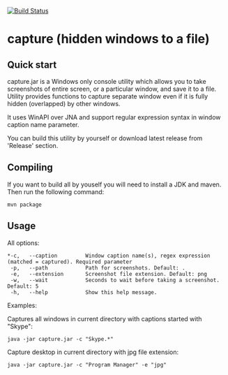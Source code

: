 [![Build Status](https://travis-ci.org/artkuznetsov101/capture.svg?branch=master)](https://travis-ci.org/artkuznetsov101/capture)
# capture (hidden windows to a file)

## Quick start
capture.jar is a Windows only console utility which allows you to take screenshots of entire screen, or a particular window, and save it to a file. Utility provides functions to capture separate window even if it is fully hidden (overlapped) by other windows. 

It uses WinAPI over JNA and support regular expression syntax in window caption name parameter.

You can build this utility by yourself or download latest release from 'Release' section.

## Compiling

If you want to build all by youself you will need to install a JDK and maven. Then run the following command: 

    mvn package

## Usage

All options:

    *-c,   --caption         Window caption name(s), regex expression (matched = captured). Required parameter
     -p,   --path            Path for screenshots. Default: .
     -e,   --extension       Screenshot file extension. Default: png
     -w,   --wait            Seconds to wait before taking a screenshot. Default: 5
     -h,   --help            Show this help message.

Examples:

Captures all windows in current directory with captions started with "Skype":
     
    java -jar capture.jar -c "Skype.*"                       
 
Capture desktop in current directory with jpg file extension:

    java -jar capture.jar -c "Program Manager" -e "jpg"    
